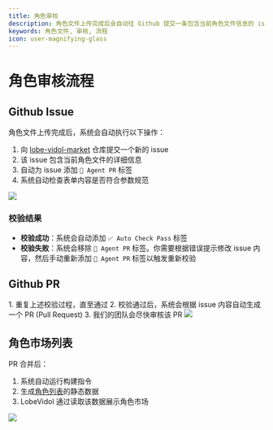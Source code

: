 ```yaml
---
title: 角色审核
description: 角色文件上传完成后会自动往 Github 提交一条包含当前角色文件信息的 issue
keywords: 角色文件, 审核, 流程
icon: user-magnifying-glass
---
```


# 角色审核流程

## Github Issue

角色文件上传完成后，系统会自动执行以下操作：

1. 向 [lobe-vidol-market](https://github.com/lobehub/lobe-vidol-market) 仓库提交一个新的 issue
2. 该 issue 包含当前角色文件的详细信息
3. 自动为 issue 添加 `🤖 Agent PR` 标签
4. 系统自动检查表单内容是否符合参数规范

<Frame>
  <img src="https://oss.vidol.chat/assets/2661b4180f54479814db9869e7002b4d.webp" />
</Frame>

### 校验结果

- **校验成功**：系统会自动添加 `✅ Auto Check Pass` 标签
- **校验失败**：系统会移除 `🤖 Agent PR` 标签。你需要根据错误提示修改 issue 内容，然后手动重新添加 `🤖 Agent PR` 标签以触发重新校验

## Github PR

<Steps>
  1. 重复上述校验过程，直至通过
  2. 校验通过后，系统会根据 issue 内容自动生成一个 PR (Pull Request)
  3. 我们的团队会尽快审核该 PR
</Steps>

<Frame>
  <img src="https://oss.vidol.chat/assets/4888f12427cda62f41be145338d012f9.webp" />
</Frame>

## 角色市场列表

PR 合并后：

1. 系统自动运行构建指令
2. 生成[角色列表](https://vidol-market.lobehub.com/agents/index.json)的静态数据
3. LobeVidol 通过读取该数据展示角色市场

<Frame>
  <img src="https://oss.vidol.chat/assets/3847e36f58813089edd3fc48a6443554.webp" />
</Frame>

